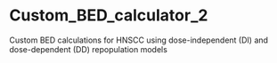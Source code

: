 # Custom_BED_calculator_2
Custom BED calculations for HNSCC using dose-independent (DI) and dose-dependent (DD) repopulation models
